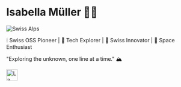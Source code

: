 # Isabella Müller 👩‍🚀

![Swiss Alps](https://images.unsplash.com/photo-1503079789711-148472409b63?q=80&w=2940&auto=format&fit=crop&ixlib=rb-4.0.3&ixid=M3wxMjA3fDB8MHxwaG90by1wYWdlfHx8fGVufDB8fHx8fA%3D%3D)

🕯 Swiss OSS Pioneer | 🚀 Tech Explorer | 🍫 Swiss Innovator | 🌌 Space Enthusiast

"Exploring the unknown, one line at a time." 🏔️

<img src="https://upload.wikimedia.org/wikipedia/commons/c/c8/Twemoji12_1f1e8-1f1ed.svg" alt="La Suisse" width="30" href="https://MullerIsabella.github.io">
